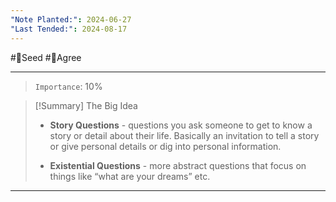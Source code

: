 ```yaml
---
"Note Planted:": 2024-06-27
"Last Tended:": 2024-08-17
---
```

#🌱Seed  #🙂Agree 
****
> `Importance`: 10%
 
>[!Summary] The Big Idea
>- **Story Questions** - questions you ask someone to get to know a story or detail about their life. Basically an invitation to tell a story or give personal details or dig into personal information.
>
>- **Existential Questions** - more abstract questions that focus on things like “what are your dreams” etc. 



****
